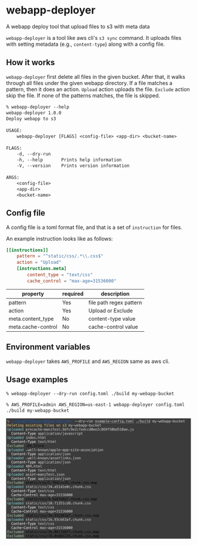# webapp-deployer

A webapp deploy tool that upload files to s3 with meta data

`webapp-deployer` is a tool like aws cli's `s3 sync` command. It uploads files with setting metadata (e.g., `content-type`) along with a config file.

## How it works

`webapp-deployer` first delete all files in the given bucket. After that, it walks through all files under the given webapp directory. If a file matches a pattern, then it does an action. `Upload` action uploads the file. `Exclude` action skip the file. If none of the patterns matches, the file is skipped.

```
% webapp-deployer --help
webapp-deployer 1.0.0
Deploy webapp to s3

USAGE:
    webapp-deployer [FLAGS] <config-file> <app-dir> <bucket-name>

FLAGS:
    -d, --dry-run
    -h, --help       Prints help information
    -V, --version    Prints version information

ARGS:
    <config-file>
    <app-dir>
    <bucket-name>
```

## Config file

A config file is a toml format file, and that is a set of `instruction` for files.

An example instruction looks like as follows:

```toml
[[instructions]]
    pattern = "^static/css/.*\\.css$"
    action = "Upload"
    [instructions.meta]
        content_type = "text/css"
        cache_control = "max-age=31536000"
```

|property |required|description|
|-|-|-|
|pattern|Yes|file path regex pattern|
|action|Yes|Upload or Exclude|
|meta.content_type|No|content-type value|
|meta.cache-control|No|cache-control value|

## Environment variables

`webapp-deployer` takes `AWS_PROFILE` and `AWS_REGION` same as aws cli.

## Usage examples

```
% webapp-deployer --dry-run config.toml ./build my-webapp-bucket
```

```
% AWS_PROFILE=admin AWS_REGION=us-east-1 webapp-deployer config.toml ./build my-webapp-bucket
```

![](docs/screenshot1.png)
